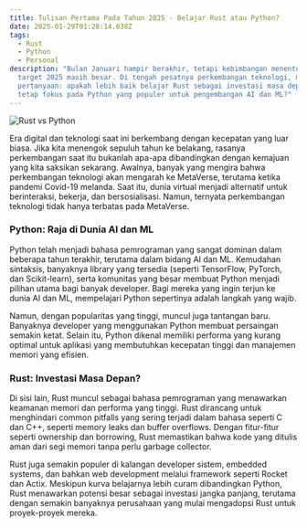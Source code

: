 ```yaml
---
title: Tulisan Pertama Pada Tahun 2025 - Belajar Rust atau Python?
date: 2025-01-29T01:28:14.638Z
tags:
  - Rust
  - Python
  - Personal
description: "Bulan Januari hampir berakhir, tetapi kebimbangan menentukan
  target 2025 masih besar. Di tengah pesatnya perkembangan teknologi, muncul
  pertanyaan: apakah lebih baik belajar Rust sebagai investasi masa depan atau
  tetap fokus pada Python yang populer untuk pengembangan AI dan ML?"
---
```

![Rust vs Python](/img/image.jpg "Memilih Rust atau Python")

Era digital dan teknologi saat ini berkembang dengan kecepatan yang luar biasa. Jika kita menengok sepuluh tahun ke belakang, rasanya perkembangan saat itu bukanlah apa-apa dibandingkan dengan kemajuan yang kita saksikan sekarang. Awalnya, banyak yang mengira bahwa perkembangan teknologi akan mengarah ke MetaVerse, terutama ketika pandemi Covid-19 melanda. Saat itu, dunia virtual menjadi alternatif untuk berinteraksi, bekerja, dan bersosialisasi. Namun, ternyata perkembangan teknologi tidak hanya terbatas pada MetaVerse.

### Python: Raja di Dunia AI dan ML

Python telah menjadi bahasa pemrograman yang sangat dominan dalam beberapa tahun terakhir, terutama dalam bidang AI dan ML. Kemudahan sintaksis, banyaknya library yang tersedia (seperti TensorFlow, PyTorch, dan Scikit-learn), serta komunitas yang besar membuat Python menjadi pilihan utama bagi banyak developer. Bagi mereka yang ingin terjun ke dunia AI dan ML, mempelajari Python sepertinya adalah langkah yang wajib.

Namun, dengan popularitas yang tinggi, muncul juga tantangan baru. Banyaknya developer yang menggunakan Python membuat persaingan semakin ketat. Selain itu, Python dikenal memiliki performa yang kurang optimal untuk aplikasi yang membutuhkan kecepatan tinggi dan manajemen memori yang efisien.

### Rust: Investasi Masa Depan?

Di sisi lain, Rust muncul sebagai bahasa pemrograman yang menawarkan keamanan memori dan performa yang tinggi. Rust dirancang untuk menghindari common pitfalls yang sering terjadi dalam bahasa seperti C dan C++, seperti memory leaks dan buffer overflows. Dengan fitur-fitur seperti ownership dan borrowing, Rust memastikan bahwa kode yang ditulis aman dari segi memori tanpa perlu garbage collector.

Rust juga semakin populer di kalangan developer sistem, embedded systems, dan bahkan web development melalui framework seperti Rocket dan Actix. Meskipun kurva belajarnya lebih curam dibandingkan Python, Rust menawarkan potensi besar sebagai investasi jangka panjang, terutama dengan semakin banyaknya perusahaan yang mulai mengadopsi Rust untuk proyek-proyek mereka.